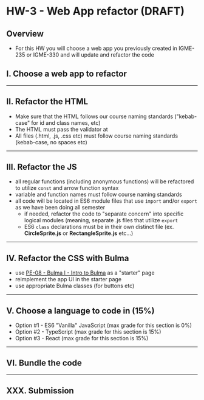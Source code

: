 # HW-3 - Web App refactor (DRAFT)

## Overview
- For this HW you will choose a web app you previously created in IGME-235 or IGME-330 and will update and refactor the code


## I. Choose a web app to refactor


--- 

## II. Refactor the HTML
- Make sure that the HTML follows our course naming standards ("kebab-case" for id and class names, etc)
- The HTML must pass the validator at
- All files (.html, .js, .css etc) must follow course naming standards (kebab-case, no spaces etc)

---

## III. Refactor the JS
- all regular functions (including anonymous functions) will be refactored to utilize `const` and arrow function syntax
- variable and function names must follow course naming standards
- all code will be located in ES6 module files that use `import` and/or `export` as we have been doing all semester
  - if needed, refactor the code to "separate concern" into specific logical modules (meaning, separate .js files that utilize `export`
  - ES6 `class` declarations must be in their own distinct file (ex. **CircleSprite.js** or **RectangleSprite.js** etc...)

  
---

## IV. Refactor the CSS with Bulma
- use [PE-08 - Bulma I - Intro to Bulma](../pe/pe-08.md) as a "starter" page
- reimplement the app UI in the starter page
- use appropriate Bulma classes (for buttons etc)

---

## V. Choose a language to code in (15%)

- Option #1 - ES6 "Vanilla" JavaScript (max grade for this section is 0%)
- Option #2 - TypeScript (max grade for this section is 15%)
- Option #3 - React (max grade for this section is 15%)

---

## VI. Bundle the code


---


## XXX. Submission


